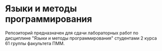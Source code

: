 # Языки и методы программирования

Репозиторий предназначен для сдачи лабораторных работ по дисциплине "Языки и методы программирования" студентами 2 курса 61 группы факультета ПММ.
